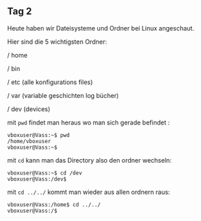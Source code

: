 ## Tag 2 
Heute haben wir Dateisysteme und Ordner bei Linux angeschaut. 

Hier sind die 5 wichtigsten Ordner: 

/ home

/ bin

/ etc (alle konfigurations files) 

/ var (variable geschichten log bücher) 

/ dev (devices) 

mit ```pwd``` findet man heraus wo man sich gerade befindet :
```
vboxuser@Vass:~$ pwd
/home/vboxuser
vboxuser@Vass:~$
```

mit ```cd``` kann man das Directory also den ordner wechseln: 

```
vboxuser@Vass:~$ cd /dev
vboxuser@Vass:/dev$ 
```

mit ```cd ../../``` kommt man wieder aus allen ordnern raus: 
```
vboxuser@Vass:/home$ cd ../../
vboxuser@Vass:/$
```

